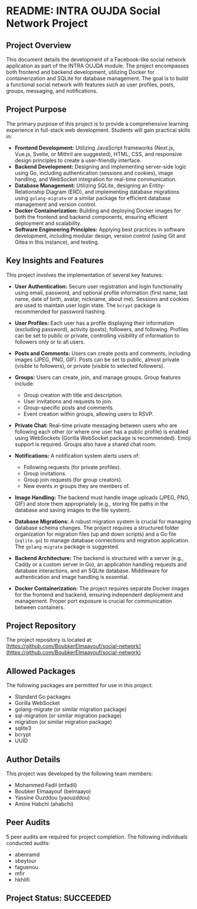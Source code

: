# README: INTRA OUJDA Social Network Project

## Project Overview

This document details the development of a Facebook-like social network application as part of the INTRA OUJDA module.  The project encompasses both frontend and backend development, utilizing Docker for containerization and SQLite for database management.  The goal is to build a functional social network with features such as user profiles, posts, groups, messaging, and notifications.

## Project Purpose

The primary purpose of this project is to provide a comprehensive learning experience in full-stack web development. Students will gain practical skills in:

- **Frontend Development:** Utilizing JavaScript frameworks (Next.js, Vue.js, Svelte, or Mithril are suggested), HTML, CSS, and responsive design principles to create a user-friendly interface.
- **Backend Development:** Designing and implementing server-side logic using Go, including authentication (sessions and cookies), image handling, and WebSocket integration for real-time communication.
- **Database Management:** Utilizing SQLite, designing an Entity-Relationship Diagram (ERD), and implementing database migrations using `golang-migrate` or a similar package for efficient database management and version control.
- **Docker Containerization:** Building and deploying Docker images for both the frontend and backend components, ensuring efficient deployment and scalability.
- **Software Engineering Principles:** Applying best practices in software development, including modular design, version control (using Git and Gitea in this instance), and testing.


## Key Insights and Features

This project involves the implementation of several key features:

- **User Authentication:**  Secure user registration and login functionality using email, password, and optional profile information (first name, last name, date of birth, avatar, nickname, about me).  Sessions and cookies are used to maintain user login state.  The `bcrypt` package is recommended for password hashing.

- **User Profiles:**  Each user has a profile displaying their information (excluding password), activity (posts), followers, and following. Profiles can be set to public or private, controlling visibility of information to followers only or to all users.

- **Posts and Comments:** Users can create posts and comments, including images (JPEG, PNG, GIF).  Posts can be set to public, almost private (visible to followers), or private (visible to selected followers).

- **Groups:** Users can create, join, and manage groups.  Group features include:
    - Group creation with title and description.
    - User invitations and requests to join.
    - Group-specific posts and comments.
    - Event creation within groups, allowing users to RSVP.

- **Private Chat:** Real-time private messaging between users who are following each other (or where one user has a public profile) is enabled using WebSockets (Gorilla WebSocket package is recommended).  Emoji support is required.  Groups also have a shared chat room.

- **Notifications:**  A notification system alerts users of:
    - Following requests (for private profiles).
    - Group invitations.
    - Group join requests (for group creators).
    - New events in groups they are members of.

- **Image Handling:** The backend must handle image uploads (JPEG, PNG, GIF) and store them appropriately (e.g., storing file paths in the database and saving images to the file system).

- **Database Migrations:**  A robust migration system is crucial for managing database schema changes.  The project requires a structured folder organization for migration files (up and down scripts) and a Go file (`sqlite.go`) to manage database connections and migration application.  The `golang-migrate` package is suggested.

- **Backend Architecture:** The backend is structured with a server (e.g., Caddy or a custom server in Go), an application handling requests and database interactions, and an SQLite database.  Middleware for authentication and image handling is essential.

- **Docker Containerization:**  The project requires separate Docker images for the frontend and backend, ensuring independent deployment and management.  Proper port exposure is crucial for communication between containers.


## Project Repository

The project repository is located at: [https://github.com/BoubkerElmaayouf/social-network](https://github.com/BoubkerElmaayouf/social-network)


## Allowed Packages

The following packages are permitted for use in this project:

- Standard Go packages
- Gorilla WebSocket
- golang-migrate (or similar migration package)
- sql-migration (or similar migration package)
- migration (or similar migration package)
- sqlite3
- bcrypt
- UUID


## Author Details

This project was developed by the following team members:

- Mohammed Fadil (mfadil)
- Boubker Elmaayouf (belmaayo)
- Yassine Ouzddou (yaouzddou)
- Amine Habchi (ahabchi)


## Peer Audits

5 peer audits are required for project completion.  The following individuals conducted audits:

- abenramd
- sbeytour
- faguenou
- mfir
- hkhlifi


## Project Status: SUCCEEDED
